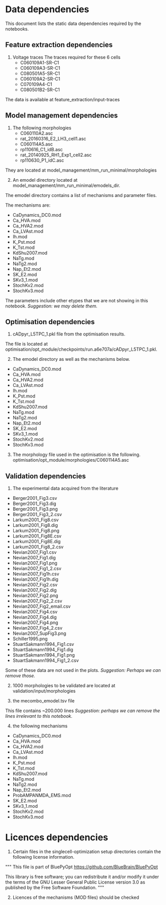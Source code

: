 # Data dependencies

This document lists the static data dependencies required by the notebooks.

## Feature extraction dependencies

1. Voltage traces
   The traces required for these 6 cells 
    - C060109A1-SR-C1
    - C060109A3-SR-C1 
    - C080501A5-SR-C1
    - C060109A2-SR-C1
    - C070109A4-C1
    - C080501B2-SR-C1
  

The data is available at feature_extraction/input-traces


## Model management dependencies

1. The following morphologies
    - C060110A2.asc
    - rat_20160316_E2_LH3_cell1.asc
    - C060114A5.asc
    - rp110616_C1_idB.asc
    - rat_20140925_RH1_Exp1_cell2.asc
    - rp110630_P1_idC.asc


They are located at model_management/mm_run_minimal/morphologies


2. An emodel directory located at model_management/mm_run_minimal/emodels_dir.

The emodel directory contains a list of mechanisms and parameter files. 

The mechanisms are:
- CaDynamics_DC0.mod
- Ca_HVA.mod
- Ca_HVA2.mod
- Ca_LVAst.mod
- Ih.mod
- K_Pst.mod
- K_Tst.mod
- KdShu2007.mod
- NaTg.mod
- NaTg2.mod
- Nap_Et2.mod
- SK_E2.mod
- SKv3_1.mod
- StochKv2.mod
- StochKv3.mod

The parameters include other etypes that we are not showing in this notebook. *Suggestion: we may delete them.*

## Optimisation dependencies

1. cADpyr_L5TPC_1.pkl file from the optimisation results.

The file is located at optimisation/opt_module/checkpoints/run.a6e707a/cADpyr_L5TPC_1.pkl.

2. The emodel directory as well as the mechanisms below.
- CaDynamics_DC0.mod
- Ca_HVA.mod
- Ca_HVA2.mod
- Ca_LVAst.mod
- Ih.mod
- K_Pst.mod
- K_Tst.mod
- KdShu2007.mod
- NaTg.mod
- NaTg2.mod
- Nap_Et2.mod
- SK_E2.mod
- SKv3_1.mod
- StochKv2.mod
- StochKv3.mod

3. The morphology file used in the optimisation is the following.
optimisation/opt_module/morphologies/C060114A5.asc


## Validation dependencies

1. The experimental data acquired from the literature
- Berger2001_Fig3.csv
- Berger2001_Fig3.dig
- Berger2001_Fig3.png
- Berger2001_Fig3_2.csv
- Larkum2001_Fig8.csv
- Larkum2001_Fig8.dig
- Larkum2001_Fig8.png
- Larkum2001_Fig8E.csv
- Larkum2001_Fig8E.dig
- Larkum2001_Fig8_2.csv
- Nevian2007_Fig1.csv
- Nevian2007_Fig1.dig
- Nevian2007_Fig1.png
- Nevian2007_Fig1_2.csv
- Nevian2007_Fig1h.csv
- Nevian2007_Fig1h.dig
- Nevian2007_Fig2.csv
- Nevian2007_Fig2.dig
- Nevian2007_Fig2.png
- Nevian2007_Fig2_2.csv
- Nevian2007_Fig2_email.csv
- Nevian2007_Fig4.csv
- Nevian2007_Fig4.dig
- Nevian2007_Fig4.png
- Nevian2007_Fig4_2.csv
- Nevian2007_SupFig3.png
- Schiller1995.png
- StuartSakmann1994_Fig1.csv
- StuartSakmann1994_Fig1.dig
- StuartSakmann1994_Fig1.png
- StuartSakmann1994_Fig1_2.csv
  
Some of these data are not used in the plots. *Suggestion: Perhaps we can remove those.*

2. 1000 morphologies to be validated are located at validation/input/morphologies

3. the mecombo_emodel.tsv file

This file contains ~200.000 lines *Suggestion: perhaps we can remove the lines irrelevant to this notebook.*

4. the following mechanisms

- CaDynamics_DC0.mod
- Ca_HVA.mod
- Ca_HVA2.mod
- Ca_LVAst.mod
- Ih.mod
- K_Pst.mod
- K_Tst.mod
- KdShu2007.mod
- NaTg.mod
- NaTg2.mod
- Nap_Et2.mod
- ProbAMPANMDA_EMS.mod
- SK_E2.mod
- SKv3_1.mod
- StochKv2.mod
- StochKv3.mod

# Licences dependencies

1. Certain files in the singlecell-optimization setup directories contain the following license information.

"""
 This file is part of BluePyOpt <https://github.com/BlueBrain/BluePyOpt>

 This library is free software; you can redistribute it and/or modify it under
 the terms of the GNU Lesser General Public License version 3.0 as published
 by the Free Software Foundation.
 """

2. Licences of the mechanisms (MOD files) should be checked
